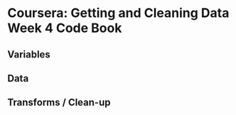 # Coursera: Getting and Cleaning Data Week 4 Code Book

## Variables

## Data

## Transforms / Clean-up



